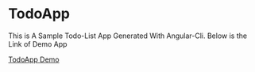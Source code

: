 # TodoApp

This is A Sample Todo-List App Generated With Angular-Cli. Below is the Link of Demo App

[TodoApp Demo](https://fatemeh-tb.github.io/TodoList-App/)


